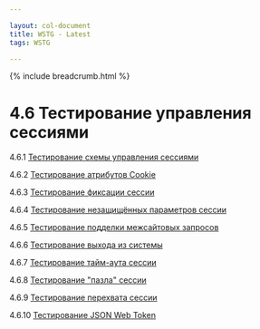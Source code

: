 ```yaml
---

layout: col-document
title: WSTG - Latest
tags: WSTG

---
```


{% include breadcrumb.html %}
# 4.6 Тестирование управления сессиями

4.6.1 [Тестирование схемы управления сессиями](01-Testing_for_Session_Management_Schema.md)

4.6.2 [Тестирование атрибутов Cookie](02-Testing_for_Cookies_Attributes.md)

4.6.3 [Тестирование фиксации сессии](03-Testing_for_Session_Fixation.md)

4.6.4 [Тестирование незащищённых параметров сессии](04-Testing_for_Exposed_Session_Variables.md)

4.6.5 [Тестирование подделки межсайтовых запросов](05-Testing_for_Cross_Site_Request_Forgery.md)

4.6.6 [Тестирование выхода из системы](06-Testing_for_Logout_Functionality.md)

4.6.7 [Тестирование тайм-аута сессии](07-Testing_Session_Timeout.md)

4.6.8 [Тестирование "пазла" сессии](08-Testing_for_Session_Puzzling.md)

4.6.9 [Тестирование перехвата сессии](09-Testing_for_Session_Hijacking.md)

4.6.10 [Тестирование JSON Web Token](10-Testing_JSON_Web_Tokens.md)
